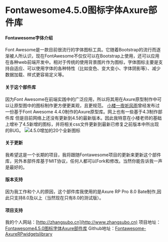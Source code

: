 # Fontawesome4.5.0图标字体Axure部件库
#### Fontawesome字体介绍
Font Awesome是一款目前很流行的字体图标工具。它随着Bootstrap的流行而逐渐被人所认识，现在FontAwesome不仅仅可以在Bootstrap上使用，还可以应用在各种web前端开发中。相对于传统的使用背景图片作为图标，字体图标主要是支持自适应、可以使用字体的各种特性（比如变色、变大变小、字体阴影等）、减少数据加载、样式更容易定义等。
#### 关于这个部件库
因为Font Awesome在前端实践中的广泛应用，所以将其用在Axure原型制作中可以让原型图中的图标制作更方便更美观，且更规范。
[小楼一夜听风雨](http://www.iaxure.com/)曾经发布过一份基于Font Awesome 4.4.0制作的Axure原型库。网上也有一些基于4.3制作部件库
但是目前网络上还没有更新到4.5的最新版本。因此我特意在小楼老师的基础上增补了4.5新增的图标，并将相关css文件更新到最新已修复之前版本中所出现的BUG。
![4.5.0增加的20个全新图标](http://zhangsubo.cn/wp-content/uploads/2016/02/4.5.0add.jpg)
#### 关于更新
我希望这是一个长期的项目，我将跟随Fontawesome项目的更新来更新这个部件库，另外本部件库基于MIT协议，任何人都可以Fork和修改。当然你能告诉我一声是最好的。
#### 版本支持
因为我工作和个人的原因，这个部件库我使用的是Axure RP Pro 8.0 Bate制作,因此只支持8.0及以上（当然现在只有8.0的测试版）。
#### 项目支持
我的个人网站：[http://zhangsubo.cn](http://www.zhangsubo.cn)
项目地址：[Fontawesome4.5.0图标字体Axure部件库]( http://zhangsubo.cn/2016/02/25/fontawesome-axurerpwidgetslibrary/)
Github地址：[Fontawesome-AxureRPwidgetslibrary](https://github.com/zhangsubo/Fontawesome-AxureRPwidgetslibrary)
